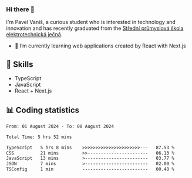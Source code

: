### Hi there 👋
I'm Pavel Vaniš, a curious student who is interested in technology and innovation and has recently graduated from the  [Střední průmyslová škola elektrotechnická ječná](https://www.spsejecna.cz/).

- 🌱 I’m currently learning web applications created by React with Next.js

## 🧠 Skills
- TypeScript
- JavaScript
- React + Next.js


## 📊 Coding statistics
<!--START_SECTION:waka-->

```txt
From: 01 August 2024 - To: 08 August 2024

Total Time: 5 hrs 52 mins

TypeScript   5 hrs 8 mins    >>>>>>>>>>>>>>>>>>>>>>---   87.53 %
CSS          21 mins         >>-----------------------   06.13 %
JavaScript   13 mins         >------------------------   03.77 %
JSON         7 mins          >------------------------   02.00 %
TSConfig     1 min           -------------------------   00.48 %
```

<!--END_SECTION:waka-->
